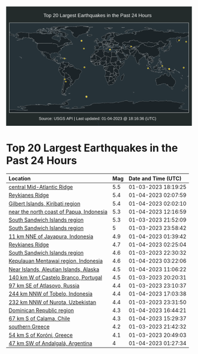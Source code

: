 ![Map](./map.png)

# Top 20 Largest Earthquakes in the Past 24 Hours

| Location | Mag | Date and Time (UTC) |
|:---|:---|:---|
| [central Mid-Atlantic Ridge](https://earthquake.usgs.gov/earthquakes/eventpage/us7000j1w3) | 5.5 | 01-03-2023 18:19:25 |
| [Reykjanes Ridge](https://earthquake.usgs.gov/earthquakes/eventpage/us7000j1zj) | 5.4 | 01-04-2023 02:07:59 |
| [Gilbert Islands, Kiribati region](https://earthquake.usgs.gov/earthquakes/eventpage/us7000j1zi) | 5.4 | 01-04-2023 02:02:10 |
| [near the north coast of Papua, Indonesia](https://earthquake.usgs.gov/earthquakes/eventpage/us7000j22n) | 5.3 | 01-04-2023 12:16:59 |
| [South Sandwich Islands region](https://earthquake.usgs.gov/earthquakes/eventpage/us7000j1xn) | 5.3 | 01-03-2023 21:52:09 |
| [South Sandwich Islands region](https://earthquake.usgs.gov/earthquakes/eventpage/us7000j1yq) | 5 | 01-03-2023 23:58:42 |
| [11 km NNE of Jayapura, Indonesia](https://earthquake.usgs.gov/earthquakes/eventpage/us7000j1zc) | 4.9 | 01-04-2023 01:39:42 |
| [Reykjanes Ridge](https://earthquake.usgs.gov/earthquakes/eventpage/us7000j1zl) | 4.7 | 01-04-2023 02:25:04 |
| [South Sandwich Islands region](https://earthquake.usgs.gov/earthquakes/eventpage/us7000j1y8) | 4.6 | 01-03-2023 22:30:32 |
| [Kepulauan Mentawai region, Indonesia](https://earthquake.usgs.gov/earthquakes/eventpage/us7000j1zs) | 4.6 | 01-04-2023 03:22:06 |
| [Near Islands, Aleutian Islands, Alaska](https://earthquake.usgs.gov/earthquakes/eventpage/us7000j21j) | 4.5 | 01-04-2023 11:06:22 |
| [140 km W of Castelo Branco, Portugal](https://earthquake.usgs.gov/earthquakes/eventpage/us7000j1wq) | 4.5 | 01-03-2023 20:20:31 |
| [97 km SE of Atlasovo, Russia](https://earthquake.usgs.gov/earthquakes/eventpage/us7000j1yk) | 4.4 | 01-03-2023 23:10:37 |
| [244 km NNW of Tobelo, Indonesia](https://earthquake.usgs.gov/earthquakes/eventpage/us7000j23n) | 4.4 | 01-04-2023 17:03:38 |
| [232 km NNW of Nurota, Uzbekistan](https://earthquake.usgs.gov/earthquakes/eventpage/us7000j1yn) | 4.4 | 01-03-2023 23:31:50 |
| [Dominican Republic region](https://earthquake.usgs.gov/earthquakes/eventpage/us7000j23e) | 4.3 | 01-04-2023 16:44:21 |
| [67 km S of Calama, Chile](https://earthquake.usgs.gov/earthquakes/eventpage/us7000j22x) | 4.3 | 01-04-2023 15:29:37 |
| [southern Greece](https://earthquake.usgs.gov/earthquakes/eventpage/us7000j1xi) | 4.2 | 01-03-2023 21:42:32 |
| [54 km S of Koróni, Greece](https://earthquake.usgs.gov/earthquakes/eventpage/us7000j1wx) | 4.1 | 01-03-2023 20:49:03 |
| [47 km SW of Andalgalá, Argentina](https://earthquake.usgs.gov/earthquakes/eventpage/us7000j1z9) | 4 | 01-04-2023 01:27:34 |
